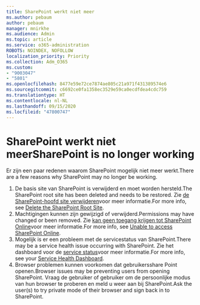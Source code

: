 ```yaml
---
title: SharePoint werkt niet meer
ms.author: pebaum
author: pebaum
manager: mnirkhe
ms.audience: Admin
ms.topic: article
ms.service: o365-administration
ROBOTS: NOINDEX, NOFOLLOW
localization_priority: Priority
ms.collection: Adm_O365
ms.custom:
- "9003047"
- "5801"
ms.openlocfilehash: 8477e59e72ce7874ae805c21a971f431389574e6
ms.sourcegitcommit: c6692ce0fa1358ec3529e59ca0ecdfdea4cdc759
ms.translationtype: HT
ms.contentlocale: nl-NL
ms.lasthandoff: 09/15/2020
ms.locfileid: "47800747"
---
```

# <a name="sharepoint-is-no-longer-working"></a><span data-ttu-id="7bbfd-102">SharePoint werkt niet meer</span><span class="sxs-lookup"><span data-stu-id="7bbfd-102">SharePoint is no longer working</span></span>

<span data-ttu-id="7bbfd-103">Er zijn een paar redenen waarom SharePoint mogelijk niet meer werkt.</span><span class="sxs-lookup"><span data-stu-id="7bbfd-103">There are a few reasons why SharePoint may no longer be working.</span></span>

1. <span data-ttu-id="7bbfd-104">De basis site van SharePoint is verwijderd en moet worden hersteld.</span><span class="sxs-lookup"><span data-stu-id="7bbfd-104">The SharePoint root site has been deleted and needs to be restored.</span></span> <span data-ttu-id="7bbfd-105">Zie [de SharePoint-hoofd site verwijderen](https://docs.microsoft.com/sharepoint/troubleshoot/sites/url-that-resides-under-root-site-collection-is-broken)voor meer informatie.</span><span class="sxs-lookup"><span data-stu-id="7bbfd-105">For more info, see [Delete the SharePoint Root Site](https://docs.microsoft.com/sharepoint/troubleshoot/sites/url-that-resides-under-root-site-collection-is-broken).</span></span>
2. <span data-ttu-id="7bbfd-106">Machtigingen kunnen zijn gewijzigd of verwijderd.</span><span class="sxs-lookup"><span data-stu-id="7bbfd-106">Permissions may have changed or been removed.</span></span> <span data-ttu-id="7bbfd-107">Zie [kan geen toegang krijgen tot SharePoint Online](https://docs.microsoft.com/sharepoint/troubleshoot/sharing-and-permissions/sharepoint-online-inaccessible)voor meer informatie.</span><span class="sxs-lookup"><span data-stu-id="7bbfd-107">For more info, see [Unable to access SharePoint Online](https://docs.microsoft.com/sharepoint/troubleshoot/sharing-and-permissions/sharepoint-online-inaccessible).</span></span>
3. <span data-ttu-id="7bbfd-108">Mogelijk is er een probleem met de servicestatus van SharePoint.</span><span class="sxs-lookup"><span data-stu-id="7bbfd-108">There may be a service health issue occurring with SharePoint.</span></span> <span data-ttu-id="7bbfd-109">Zie het dashboard voor de [service status](https://admin.microsoft.com/AdminPortal/Home#/servicehealth)voor meer informatie.</span><span class="sxs-lookup"><span data-stu-id="7bbfd-109">For more info, see your [Service Health Dashboard](https://admin.microsoft.com/AdminPortal/Home#/servicehealth).</span></span>
4. <span data-ttu-id="7bbfd-110">Browser problemen kunnen voorkomen dat gebruikersshare Point openen.</span><span class="sxs-lookup"><span data-stu-id="7bbfd-110">Browser issues may be preventing users from opening SharePoint.</span></span> <span data-ttu-id="7bbfd-111">Vraag de gebruiker of gebruiker om de persoonlijke modus van hun browser te proberen en meld u weer aan bij SharePoint.</span><span class="sxs-lookup"><span data-stu-id="7bbfd-111">Ask the user(s) to try private mode of their browser and sign back in to SharePoint.</span></span>
